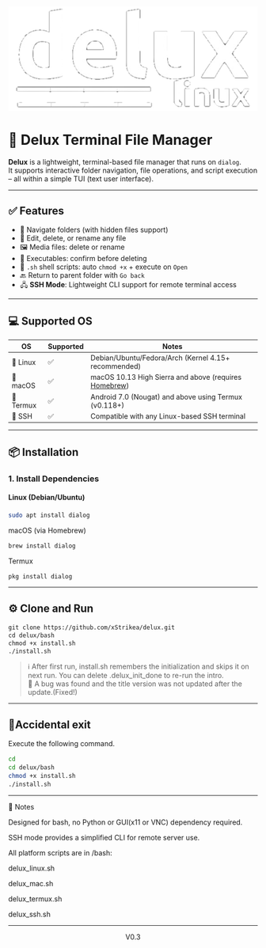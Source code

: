 <p align="center">
  <img src="image/logo.png" alt="logo"/>
</p>

# 🧾 Delux Terminal File Manager

**Delux** is a lightweight, terminal-based file manager that runs on `dialog`.  
It supports interactive folder navigation, file operations, and script execution – all within a simple TUI (text user interface).

---

## ✅ Features

- 📁 Navigate folders (with hidden files support)
- 📝 Edit, delete, or rename any file
- 🖼️ Media files: delete or rename
- 🧨 Executables: confirm before deleting
- 🐚 `.sh` shell scripts: auto `chmod +x` + execute on `Open`
- 🔙 Return to parent folder with `Go back`
- 🖧 **SSH Mode**: Lightweight CLI support for remote terminal access

---

## 💻 Supported OS

| OS         | Supported | Notes                                                                 |
|------------|-----------|-----------------------------------------------------------------------|
| 🐧 Linux    | ✅         | Debian/Ubuntu/Fedora/Arch (Kernel 4.15+ recommended)                 |
| 🍎 macOS    | ✅         | macOS 10.13 High Sierra and above (requires [Homebrew](https://brew.sh/)) |
| 📱 Termux   | ✅         | Android 7.0 (Nougat) and above using Termux (v0.118+)               |
| 🔐 SSH      | ✅         | Compatible with any Linux-based SSH terminal                        |

---

## 📦 Installation

### 1. Install Dependencies

#### Linux (Debian/Ubuntu)
```bash
sudo apt install dialog
```
macOS (via Homebrew)
```bash
brew install dialog
```
Termux
```bash
pkg install dialog
```

---

## ⚙️ Clone and Run
```
git clone https://github.com/xStrikea/delux.git
cd delux/bash
chmod +x install.sh
./install.sh
```

> ℹ️ After first run, install.sh remembers the initialization and skips it on next run.
You can delete .delux_init_done to re-run the intro.  
> 🔧 A bug was found and the title version was not updated after the update.(Fixed!)  
---

## 🔄Accidental exit
Execute the following command.
```bash
cd
cd delux/bash
chmod +x install.sh
./install.sh
```

---

🧠 Notes

Designed for bash, no Python or GUI(x11 or VNC) dependency required.

SSH mode provides a simplified CLI for remote server use.

All platform scripts are in /bash:

delux_linux.sh

delux_mac.sh

delux_termux.sh

delux_ssh.sh

---

<p align="center">
V0.3
</p>